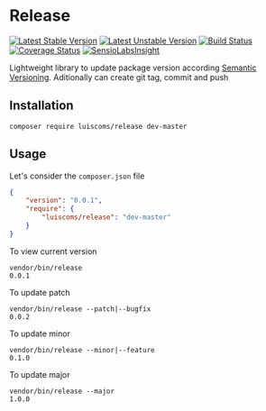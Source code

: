 Release
==

[![Latest Stable Version](https://poser.pugx.org/luiscoms/release/v/stable)](https://packagist.org/packages/luiscoms/release) [![Latest Unstable Version](https://poser.pugx.org/luiscoms/release/v/unstable)](https://packagist.org/packages/luiscoms/release)
[![Build Status](https://travis-ci.org/luiscoms/release.svg?branch=master)](https://travis-ci.org/luiscoms/release) [![Coverage Status](https://coveralls.io/repos/github/luiscoms/release/badge.svg?branch=master)](https://coveralls.io/github/luiscoms/release) [![SensioLabsInsight](https://insight.sensiolabs.com/projects/8e7b3800-4f6a-45a0-a06f-be3dbf6e6f96/mini.png)](https://insight.sensiolabs.com/projects/8e7b3800-4f6a-45a0-a06f-be3dbf6e6f96)

Lightweight library to update package version according [Semantic Versioning](http://semver.org/).
Aditionally can create git tag, commit and push

Installation
----

    composer require luiscoms/release dev-master

Usage
----

Let's consider the `composer.json` file

```json
{
    "version": "0.0.1",
    "require": {
        "luiscoms/release": "dev-master"
    }
}
```

To view current version

    vendor/bin/release
    0.0.1

To update patch

    vendor/bin/release --patch|--bugfix
    0.0.2

To update minor

    vendor/bin/release --minor|--feature
    0.1.0

To update major

    vendor/bin/release --major
    1.0.0

